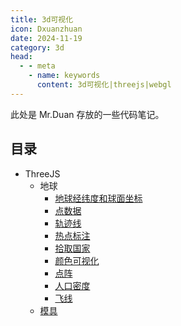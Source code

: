 ```yaml
---
title: 3d可视化
icon: Dxuanzhuan
date: 2024-11-19
category: 3d
head:
  - - meta
    - name: keywords
      content: 3d可视化|threejs|webgl
---
```


此处是 Mr.Duan 存放的一些代码笔记。

## 目录

- ThreeJS
  - 地球
    - [地球经纬度和球面坐标](https://mister-duan.github.io/3d/src/%E5%9C%B0%E7%90%83/1.%E5%9C%B0%E7%90%83%E7%BB%8F%E7%BA%AC%E5%BA%A6%E5%92%8C%E7%90%83%E9%9D%A2%E5%9D%90%E6%A0%87/index.html)
    - [点数据](https://mister-duan.github.io/3d/src/地球/2.点数据/index.html)
    - [轨迹线](https://mister-duan.github.io/3d/src/地球/3.轨迹线/index.html)
    - [热点标注](https://mister-duan.github.io/3d/src/地球/4.热点标注/index.html)
    - [拾取国家](https://mister-duan.github.io/3d/src/地球/5.拾取国家/index.html)
    - [颜色可视化](https://mister-duan.github.io/3d/src/地球/6.颜色可视化/index.html)
    - [点阵](https://mister-duan.github.io/3d/src/地球/7.点阵/index.html)
    - [人口密度](https://mister-duan.github.io/3d/src/地球/8.人口密度/index.html)
    - [飞线](https://mister-duan.github.io/3d/src/地球/9.飞线/index.html)
  - [模具](https://mister-duan.github.io/3d/src/模具/index.html)
